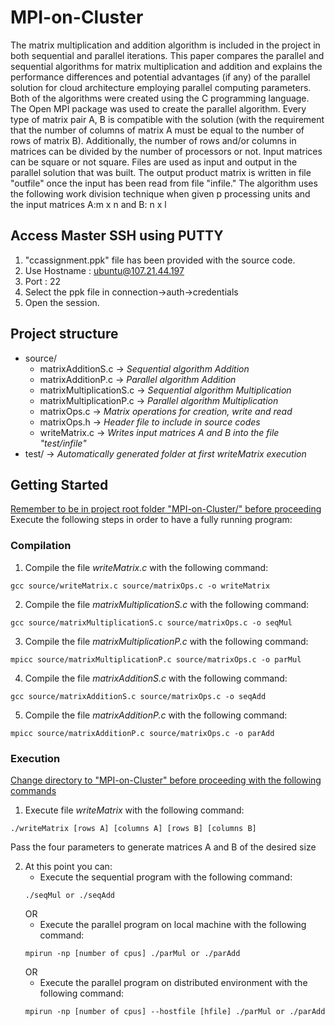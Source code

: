 # MPI-on-Cluster

The matrix multiplication and addition algorithm is included in the project in both sequential and parallel iterations.
This paper compares the parallel and sequential algorithms for matrix multiplication and addition and explains the performance differences and potential advantages (if any) of the parallel solution for cloud architecture employing
parallel computing parameters. Both of the algorithms were created using the C programming language. The Open MPI package was used to create the parallel algorithm. Every type of matrix pair A, B is compatible with the solution (with the requirement that
the number of columns of matrix A must be equal to the number of rows of matrix B). Additionally, the number of rows and/or columns in matrices can be divided by the number of processors or not. Input matrices can be square or
not square. Files are used as input and output in the parallel solution that was built. The output product matrix is written in file "outfile" once the input has been read from file "infile." The algorithm uses the following work division
technique when given p processing units and the input matrices A:m x n and B: n x l

## Access Master SSH using PUTTY

1. "ccassignment.ppk" file has been provided with the source code.
2. Use Hostname : ubuntu@107.21.44.197
3. Port : 22
4. Select the ppk file in connection->auth->credentials
5. Open the session.

## Project structure

* source/
    * matrixAdditionS.c  -> *Sequential algorithm Addition*
    * matrixAdditionP.c  -> *Parallel algorithm Addition*
    * matrixMultiplicationS.c  -> *Sequential algorithm Multiplication*
    * matrixMultiplicationP.c  -> *Parallel algorithm Multiplication*
    * matrixOps.c -> *Matrix operations for creation, write and read*
    * matrixOps.h -> *Header file to include in source codes*
    * writeMatrix.c -> *Writes input matrices A and B into the file "test/infile"*
* test/ -> *Automatically generated folder at first writeMatrix execution*

## Getting Started

<ins>Remember to be in project root folder "MPI-on-Cluster/" before proceeding</ins><br>
Execute the following steps in order to have a fully running program:<br>

### Compilation

1. Compile the file *writeMatrix.c* with the following command:
```
gcc source/writeMatrix.c source/matrixOps.c -o writeMatrix
```
2. Compile the file *matrixMultiplicationS.c* with the following command:
```
gcc source/matrixMultiplicationS.c source/matrixOps.c -o seqMul
```
3. Compile the file *matrixMultiplicationP.c* with the following command:
```
mpicc source/matrixMultiplicationP.c source/matrixOps.c -o parMul
```
4. Compile the file *matrixAdditionS.c* with the following command:
```
gcc source/matrixAdditionS.c source/matrixOps.c -o seqAdd
```
5. Compile the file *matrixAdditionP.c* with the following command:
```
mpicc source/matrixAdditionP.c source/matrixOps.c -o parAdd
```
### Execution

<ins>Change directory to "MPI-on-Cluster" before proceeding with the following commands<ins>

1. Execute file *writeMatrix* with the following command:
```
./writeMatrix [rows A] [columns A] [rows B] [columns B]
```
Pass the four parameters to generate matrices A and B of the desired size

2. At this point you can:
    * Execute the sequential program with the following command:
    ```
    ./seqMul or ./seqAdd
    ```
    OR
    * Execute the parallel program on local machine with the following command:
    ```
    mpirun -np [number of cpus] ./parMul or ./parAdd
    ```
    OR
    * Execute the parallel program on distributed environment with the following command:
    ```
    mpirun -np [number of cpus] --hostfile [hfile] ./parMul or ./parAdd
    ```
<br>
